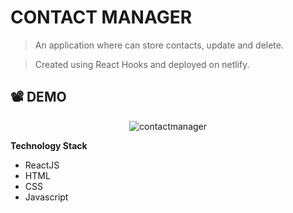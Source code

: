 # CONTACT MANAGER

> An application where can store contacts, update and delete. 

> Created using React Hooks and deployed on netlify.

## :film_projector: DEMO
<p align="center">
<img src="src/demo.gif" alt="contactmanager">
</p>

**Technology Stack**

- ReactJS
- HTML
- CSS
- Javascript







